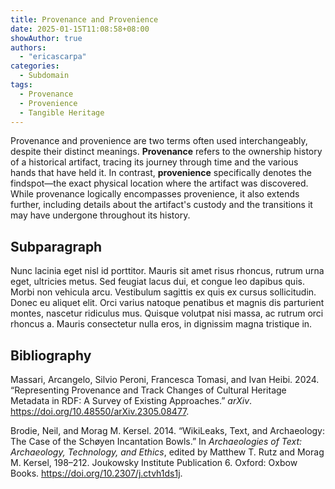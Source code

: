 ```yaml
---
title: Provenance and Provenience
date: 2025-01-15T11:08:58+08:00
showAuthor: true
authors:
  - "ericascarpa"
categories:
  - Subdomain
tags:
  - Provenance
  - Provenience
  - Tangible Heritage
---
```


Provenance and provenience are two terms often used interchangeably, despite their distinct meanings. <strong>Provenance</strong> refers to the ownership history of a historical artifact, tracing its journey through time and the various hands that have held it. In contrast, <strong>provenience</strong> specifically denotes the findspot—the exact physical location where the artifact was discovered. While provenance logically encompasses provenience, it also extends further, including details about the artifact's custody and the transitions it may have undergone throughout its history.

 <!--more-->

## Subparagraph

Nunc lacinia eget nisl id porttitor. Mauris sit amet risus rhoncus, rutrum urna eget, ultricies metus. Sed feugiat lacus dui, et congue leo dapibus quis. Morbi non vehicula arcu. Vestibulum sagittis ex quis ex cursus sollicitudin. Donec eu aliquet elit. Orci varius natoque penatibus et magnis dis parturient montes, nascetur ridiculus mus. Quisque volutpat nisi massa, ac rutrum orci rhoncus a. Mauris consectetur nulla eros, in dignissim magna tristique in.

## Bibliography

Massari, Arcangelo, Silvio Peroni, Francesca Tomasi, and Ivan Heibi. 2024. “Representing Provenance and Track Changes of Cultural Heritage Metadata in RDF: A Survey of Existing Approaches.” <i>arXiv</i>. https://doi.org/10.48550/arXiv.2305.08477.

Brodie, Neil, and Morag M. Kersel. 2014. “WikiLeaks, Text, and Archaeology: The Case of the Schøyen Incantation Bowls.” In <i>Archaeologies of Text: Archaeology, Technology, and Ethics</i>, edited by Matthew T. Rutz and Morag M. Kersel, 198–212. Joukowsky Institute Publication 6. Oxford: Oxbow Books. https://doi.org/10.2307/j.ctvh1ds1j.
